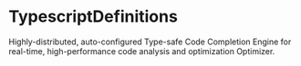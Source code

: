 # TypescriptDefinitions
Highly-distributed, auto-configured Type-safe Code Completion Engine for real-time, high-performance code analysis and optimization Optimizer.

